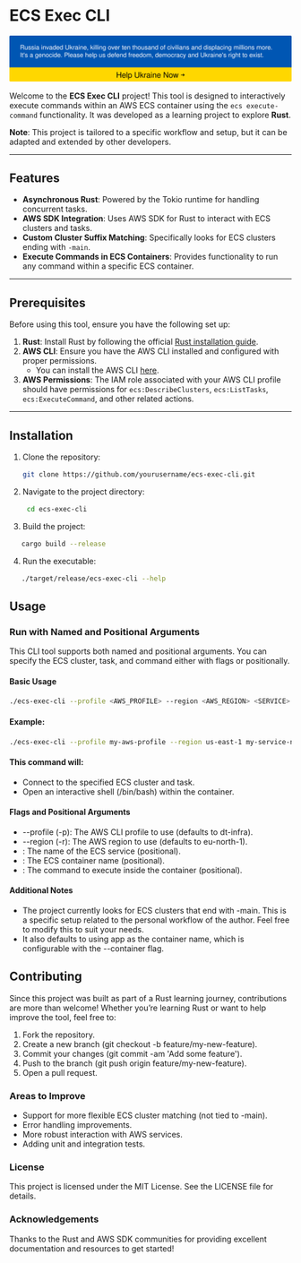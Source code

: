 # ECS Exec CLI

[![SWUbanner](https://raw.githubusercontent.com/vshymanskyy/StandWithUkraine/main/banner2-direct.svg)](https://github.com/vshymanskyy/StandWithUkraine/blob/main/docs/README.md)

Welcome to the **ECS Exec CLI** project! This tool is designed to interactively execute commands within an AWS ECS
container using the `ecs execute-command` functionality. It was developed as a learning project to explore **Rust**.

**Note**: This project is tailored to a specific workflow and setup, but it can be adapted and extended by other
developers.

---

## Features

- **Asynchronous Rust**: Powered by the Tokio runtime for handling concurrent tasks.
- **AWS SDK Integration**: Uses AWS SDK for Rust to interact with ECS clusters and tasks.
- **Custom Cluster Suffix Matching**: Specifically looks for ECS clusters ending with `-main`.
- **Execute Commands in ECS Containers**: Provides functionality to run any command within a specific ECS container.

---

## Prerequisites

Before using this tool, ensure you have the following set up:

1. **Rust**: Install Rust by following the official [Rust installation guide](https://www.rust-lang.org/tools/install).
2. **AWS CLI**: Ensure you have the AWS CLI installed and configured with proper permissions.
    - You can install the AWS CLI [here](https://docs.aws.amazon.com/cli/latest/userguide/install-cliv2.html).
3. **AWS Permissions**: The IAM role associated with your AWS CLI profile should have permissions for
   `ecs:DescribeClusters`, `ecs:ListTasks`, `ecs:ExecuteCommand`, and other related actions.

---

## Installation

1. Clone the repository:
   ```bash
   git clone https://github.com/yourusername/ecs-exec-cli.git
   ```

2. Navigate to the project directory:
   ```bash
    cd ecs-exec-cli
    ```

3. Build the project:

```bash
   cargo build --release
   ```

4. Run the executable:

```bash
   ./target/release/ecs-exec-cli --help
   ```

## Usage

### Run with Named and Positional Arguments

This CLI tool supports both named and positional arguments. You can specify the ECS cluster, task, and command either
with flags or positionally.

#### Basic Usage

```bash
./ecs-exec-cli --profile <AWS_PROFILE> --region <AWS_REGION> <SERVICE> <CONTAINER> <COMMAND>
```

#### Example:

```bash
./ecs-exec-cli --profile my-aws-profile --region us-east-1 my-service-name my-container-name "/bin/bash"
```

#### This command will:

- Connect to the specified ECS cluster and task.
- Open an interactive shell (/bin/bash) within the container.

#### Flags and Positional Arguments

- --profile (-p): The AWS CLI profile to use (defaults to dt-infra).
- --region (-r): The AWS region to use (defaults to eu-north-1).
- <SERVICE>: The name of the ECS service (positional).
- <CONTAINER>: The ECS container name (positional).
- <COMMAND>: The command to execute inside the container (positional).

#### Additional Notes

- The project currently looks for ECS clusters that end with -main. This is a specific setup related to the personal workflow of the author. Feel free to modify this to suit your needs.
- It also defaults to using app as the container name, which is configurable with the --container flag.

## Contributing

Since this project was built as part of a Rust learning journey, contributions are more than welcome! Whether you’re learning Rust or want to help improve the tool, feel free to:

 1.	Fork the repository.
 2. Create a new branch (git checkout -b feature/my-new-feature).
 3.	Commit your changes (git commit -am 'Add some feature').
 4.	Push to the branch (git push origin feature/my-new-feature).
 5.	Open a pull request.

### Areas to Improve

-	Support for more flexible ECS cluster matching (not tied to -main).
-	Error handling improvements.
-	More robust interaction with AWS services.
-	Adding unit and integration tests.

### License

This project is licensed under the MIT License. See the LICENSE file for details.

### Acknowledgements

Thanks to the Rust and AWS SDK communities for providing excellent documentation and resources to get started!